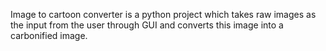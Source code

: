 Image to cartoon converter is a python project which takes raw images as the input from the user through GUI and converts this image into a carbonified image.
